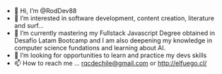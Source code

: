 - 👋 Hi, I’m @RodDev88
- 👀 I’m interested in software development, content creation, literature and surf...
- 🌱 I’m currently mastering my Fullstack Javascript Degree obtained in Desafío Latam Bootcamp and I am also deepening my knowledge in computer science fundations and learning about AI.
- 💞️ I’m looking for opportunities to learn and practice my devs skills
- 📫 How to reach me ... rqcdechile@gmail.com or http://elfuego.cl/

<!---
RodDev88/RodDev88 is a ✨ special ✨ repository because its `README.md` (this file) appears on your GitHub profile.
You can click the Preview link to take a look at your changes.
--->
